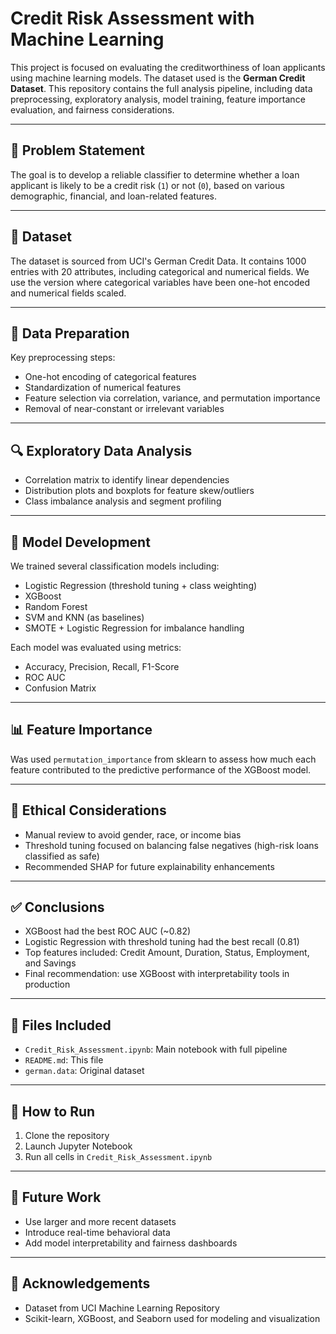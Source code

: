 # Credit Risk Assessment with Machine Learning

This project is focused on evaluating the creditworthiness of loan applicants using machine learning models. The dataset used is the **German Credit Dataset**. This repository contains the full analysis pipeline, including data preprocessing, exploratory analysis, model training, feature importance evaluation, and fairness considerations.

---

## 📌 Problem Statement

The goal is to develop a reliable classifier to determine whether a loan applicant is likely to be a credit risk (`1`) or not (`0`), based on various demographic, financial, and loan-related features.

---

## 📂 Dataset

The dataset is sourced from UCI's German Credit Data. It contains 1000 entries with 20 attributes, including categorical and numerical fields. We use the version where categorical variables have been one-hot encoded and numerical fields scaled.

---

## 🧹 Data Preparation

Key preprocessing steps:
- One-hot encoding of categorical features
- Standardization of numerical features
- Feature selection via correlation, variance, and permutation importance
- Removal of near-constant or irrelevant variables

---

## 🔍 Exploratory Data Analysis

- Correlation matrix to identify linear dependencies
- Distribution plots and boxplots for feature skew/outliers
- Class imbalance analysis and segment profiling

---

## 🤖 Model Development

We trained several classification models including:
- Logistic Regression (threshold tuning + class weighting)
- XGBoost
- Random Forest
- SVM and KNN (as baselines)
- SMOTE + Logistic Regression for imbalance handling

Each model was evaluated using metrics:
- Accuracy, Precision, Recall, F1-Score
- ROC AUC
- Confusion Matrix

---

## 📊 Feature Importance

Was used `permutation_importance` from sklearn to assess how much each feature contributed to the predictive performance of the XGBoost model.

---

## 🧠 Ethical Considerations

- Manual review to avoid gender, race, or income bias
- Threshold tuning focused on balancing false negatives (high-risk loans classified as safe)
- Recommended SHAP for future explainability enhancements

---

## ✅ Conclusions

- XGBoost had the best ROC AUC (~0.82)
- Logistic Regression with threshold tuning had the best recall (0.81)
- Top features included: Credit Amount, Duration, Status, Employment, and Savings
- Final recommendation: use XGBoost with interpretability tools in production

---

## 📁 Files Included

- `Credit_Risk_Assessment.ipynb`: Main notebook with full pipeline
- `README.md`: This file
- `german.data`: Original dataset

---

## 🚀 How to Run

1. Clone the repository
2. Launch Jupyter Notebook
3. Run all cells in `Credit_Risk_Assessment.ipynb`

---

## 🧩 Future Work

- Use larger and more recent datasets
- Introduce real-time behavioral data
- Add model interpretability and fairness dashboards

---

## 🔗 Acknowledgements

- Dataset from UCI Machine Learning Repository
- Scikit-learn, XGBoost, and Seaborn used for modeling and visualization
